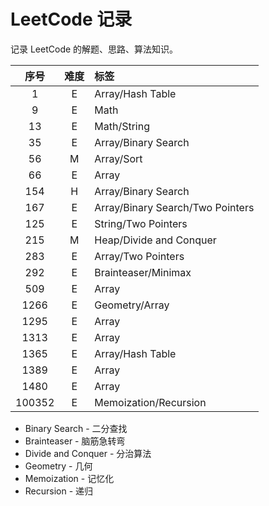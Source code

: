 # LeetCode 记录
记录 LeetCode 的解题、思路、算法知识。  

| 序号 | 难度 | 标签 |
|:---:|:---:|:-----|
| 1   | E | Array/Hash Table |
| 9   | E | Math |
| 13  | E | Math/String |
| 35  | E | Array/Binary Search |
| 56  | M | Array/Sort |
| 66  | E | Array |
| 154 | H | Array/Binary Search |
| 167 | E | Array/Binary Search/Two Pointers |
| 125 | E | String/Two Pointers |
| 215 | M | Heap/Divide and Conquer |
| 283 | E | Array/Two Pointers |
| 292 | E | Brainteaser/Minimax |
| 509 | E | Array |
| 1266 | E | Geometry/Array |
| 1295 | E | Array |
| 1313 | E | Array |
| 1365 | E | Array/Hash Table |
| 1389 | E | Array |
| 1480 | E | Array |
| 100352 | E | Memoization/Recursion |

* Binary Search - 二分查找
* Brainteaser - 脑筋急转弯
* Divide and Conquer - 分治算法
* Geometry - 几何
* Memoization - 记忆化
* Recursion - 递归
